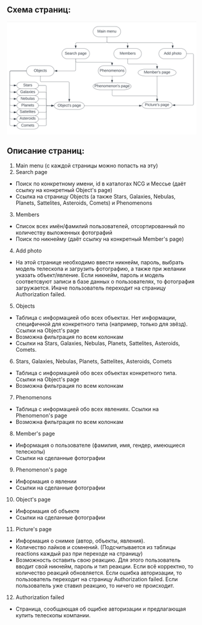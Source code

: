 ## Схема страниц:
![](https://github.com/mirachirkova/astro_catalog/raw/main/info/pages_scheme.png)
## Описание страниц:
1) Main menu (с каждой страницы можно попасть на эту)
2) Search page 
  * Поиск по конкретному имени, id в каталогах NCG и Мессье (даёт ссылку на конкретный Object's page)
  * Ссылка на страницу Objects (а также Stars, Galaxies, Nebulas, Planets, Sattelites, Asteroids, Comets) и Phenomenons
3) Members
  * Список всех имён/фамилий пользователей, отсортированный по количеству выложенных фотографий
  * Поиск по никнейму (даёт ссылку на конкретный Member's page)
4) Add photo
  * На этой странице необходимо ввести никнейм, пароль, выбрать модель телескопа и загрузить фотографию, а также при 
желании указать объект/явление. Если никнейм, пароль и модель соответсвуют записи в базе данных о пользователях, то фотография загружается.
Иначе пользователь переходит на страницу Authorization failed.
5) Objects
  * Таблица с информацией обо всех объектах. Нет информации, специфичной для конкретного типа (например, только для звёзд). Ссылки на Object's page
  * Возможна фильтрация по всем колонкам
  * Ссылки на Stars, Galaxies, Nebulas, Planets, Sattelites, Asteroids, Comets.
6) Stars, Galaxies, Nebulas, Planets, Sattelites, Asteroids, Comets
  * Таблица с информацией обо всех объектах конкретного типа. Ссылки на Object's page
  * Возможна фильтрация по всем колонкам
7) Phenomenons
  * Таблица с информацией обо всех явлениях. Ссылки на Phenomenon's page
  * Возможна фильтрация по всем колонкам
8) Member's page
  * Информация о пользователе (фамилия, имя, гендер, имеющиеся телескопы)
  * Ссылки на сделанные фотографии 
9) Phenomenon's page
  * Информация о явлении
  * Ссылки на сделанные фотографии 
10) Object's page
  * Информация об объекте
  * Ссылки на сделанные фотографии
11) Picture's page
  * Информация о снимке (автор, объекты, явления).
  * Количество лайков и сомнений. (Подсчитывается из таблицы reactions каждый раз при переходе на страницу)
  * Возможность оставить свою реакцию. Для этого пользователь вводит свой никнейм, пароль и тип реакции. Если всё корректно, то количество реакций обновляется. Если ошибка авторизации, то пользователь переходит на страницу Authorization failed. Если пользователь уже ставил реакцию, то ничего не происходит.
12) Authorization failed 
  * Страница, сообщающая об ощибке авторизации и предлагающая купить телескопы компании.
